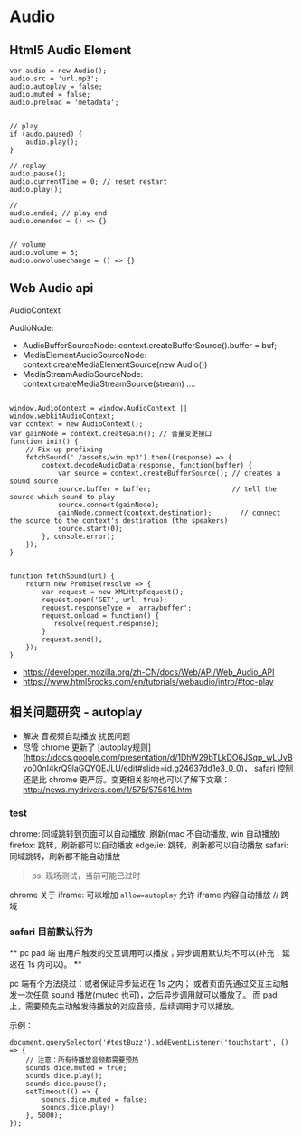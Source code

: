 

# Audio


## Html5 Audio Element


```
var audio = new Audio();
audio.src = 'url.mp3';
audio.autoplay = false;
audio.muted = false;
audio.preload = 'metadata';


// play
if (audo.paused) {
    audio.play();
}

// replay
audio.pause();
audio.currentTime = 0; // reset restart
audio.play();

//
audio.ended; // play end
audio.onended = () => {}


// volume
audio.volume = 5;
audio.onvolumechange = () => {}
```


## Web Audio api

AudioContext

AudioNode:
- AudioBufferSourceNode: context.createBufferSource().buffer = buf;
- MediaElementAudioSourceNode: context.createMediaElementSource(new Audio())
- MediaStreamAudioSourceNode: context.createMediaStreamSource(stream)
....


```

window.AudioContext = window.AudioContext || window.webkitAudioContext;
var context = new AudioContext();
var gainNode = context.createGain(); // 音量变更接口
function init() {
    // Fix up prefixing
    fetchSound('./assets/win.mp3').then((response) => {
        context.decodeAudioData(response, function(buffer) {
            var source = context.createBufferSource(); // creates a sound source
            source.buffer = buffer;                    // tell the source which sound to play
            source.connect(gainNode);
            gainNode.connect(context.destination);       // connect the source to the context's destination (the speakers)
            source.start(0);
        }, console.error);
    });
}


function fetchSound(url) {
    return new Promise(resolve => {
        var request = new XMLHttpRequest();
        request.open('GET', url, true);
        request.responseType = 'arraybuffer';
        request.onload = function() {
           resolve(request.response);
        }
        request.send();
    });
}
```


- https://developer.mozilla.org/zh-CN/docs/Web/API/Web_Audio_API
- https://www.html5rocks.com/en/tutorials/webaudio/intro/#toc-play


## 相关问题研究 - autoplay

- 解决 音视频自动播放 扰民问题
- 尽管 chrome 更新了 [autoplay规则] (https://docs.google.com/presentation/d/1DhW29bTLkDO6JSqp_wLUyByo00nI4krQ9laGQYQEJLU/edit#slide=id.g24637dd1e3_0_0)， safari 控制 还是比 chrome 更严厉。变更相关影响也可以了解下文章：http://news.mydrivers.com/1/575/575616.htm

### test


chrome: 同域跳转到页面可以自动播放. 刷新(mac 不自动播放, win 自动播放)
firefox: 跳转，刷新都可以自动播放
edge/ie: 跳转，刷新都可以自动播放
safari: 同域跳转，刷新都不能自动播放

> ps: 现场测试，当前可能已过时


chrome 关于 iframe:   可以增加 `allow=autoplay` 允许 iframe 内容自动播放 // 跨域


### safari 目前默认行为

 **  pc pad 端 由用户触发的交互调用可以播放；异步调用默认均不可以(补充：延迟在 1s 内可以)。 **

 pc 端有个方法绕过：或者保证异步延迟在 1s 之内； 或者页面先通过交互主动触发一次任意 sound 播放(muted 也可)，之后异步调用就可以播放了。
 而 pad 上，需要预先主动触发待播放的对应音频，后续调用才可以播放。

示例：
```
document.querySelector('#testBuzz').addEventListener('touchstart', () => {
    // 注意：所有待播放音频都需要预热
    sounds.dice.muted = true;
    sounds.dice.play();
    sounds.dice.pause();
    setTimeout(() => {
        sounds.dice.muted = false;
        sounds.dice.play()
    }, 5000);
});
```
